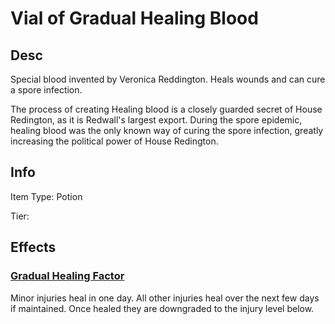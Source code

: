 # Vial of Gradual Healing Blood

## Desc

Special blood invented by Veronica Reddington. Heals wounds and can cure a spore infection.

The process of creating Healing blood is a closely guarded secret of House Redington, as it is Redwall's largest export. During the spore epidemic, healing blood was the only known way of curing the spore infection, greatly increasing the political power of House Redington.

## Info

Item Type: Potion

Tier:

## Effects

### [Gradual Healing Factor](https://cogentroleplaycommunity.github.io/FogentRoleplay/#minor-healing-factor)

Minor injuries heal in one day. All other injuries heal over the next few days if maintained. Once healed they are downgraded to the injury level below.
